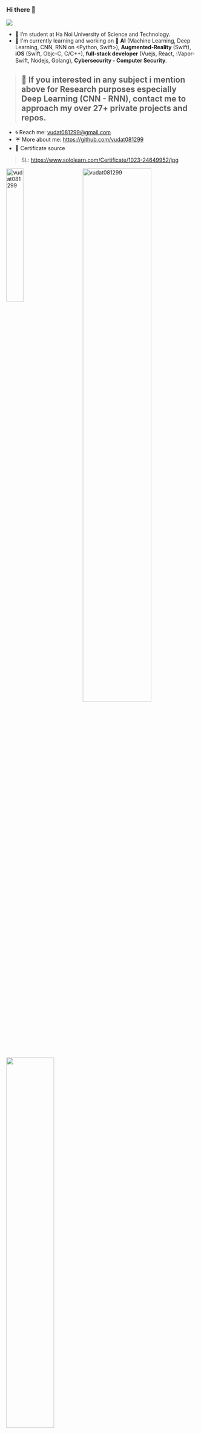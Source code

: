 ### Hi there 👋

<!--
**vudat081299/vudat081299** is a ✨ _special_ ✨ repository because its `README.md` (this file) appears on your GitHub profile.

Here are some ideas to get you started:

- Link emoji on github: https://www.webfx.com/tools/emoji-cheat-sheet/ 

- 🔭 I’m currently working on ...
- 🌱 I’m currently learning ...
- 👯 I’m looking to collaborate on ...
- 🤔 I’m looking for help with ...
- 💬 Ask me about ...
- 📫 How to reach me: ...
- 😄 Pronouns: ...
- ⚡ Fun fact: ...
-->

![](https://komarev.com/ghpvc/?username=your-github-username&style=flat-square)

- :honeybee: I’m student at Ha Noi University of Science and Technology.
- :pig_nose: I'm currently learning and working on :brain: **AI** (Machine Learning, Deep Learning, CNN, RNN on <Python, Swift>), **Augmented-Reality** (Swift), **iOS** (Swift, Objc-C, C/C++), **full-stack developer** (Vuejs, React, :droplet:Vapor-Swift, Nodejs, Golang), **Cybersecurity - Computer Security**.
> ## :rocket: If you interested in any subject i mention above for **Research purposes** especially Deep Learning (CNN - RNN), contact me to approach my **over 27+ private projects and repos**.
- :cyclone: Reach me: <a href="vudat081299@gmail.com" target="_blank">vudat081299@gmail.com</a>
- :umbrella: More about me: <a href="https://github.com/vudat081299" target="_blank">https://github.com/vudat081299</a>
-	:bookmark: Certificate source
> SL: https://www.sololearn.com/Certificate/1023-24649952/jpg

<div height="200px" style="display: block;">
  <img align="left" width="30%" src="https://github-readme-stats.vercel.app/api/top-langs/?username=vudat081299&layout=compact&hide=html&layout=compact" alt="vudat081299"/>
  <img align="right" width="60%" src="https://github-readme-stats.vercel.app/api?username=vudat081299&show_icons=true" alt="vudat081299"/>
</div>
<div style="display:block;">
  <!-- ![cert-1023-24649952](https://user-images.githubusercontent.com/55421234/149750560-6fe84e0a-57b0-464a-a2a8-7a149891da58.jpg) -->
  <img width="50%" src="https://user-images.githubusercontent.com/55421234/149750560-6fe84e0a-57b0-464a-a2a8-7a149891da58.jpg">
</div>
